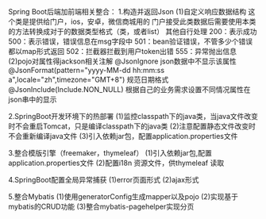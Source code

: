 Spring Boot后端加前端相关整合：
1.构造并返回Json
(1)自定义响应数据结构
 	这个类是提供给门户，ios，安卓，微信商城用的
  	门户接受此类数据后需要使用本类的方法转换成对于的数据类型格式（类，或者list）
	其他自行处理
 	200：表示成功
 	500：表示错误，错误信息在msg字段中
 	501：bean验证错误，不管多少个错误都以map形式返回
 	502：拦截器拦截到用户token出错
 	555：异常抛出信息
(2)pojo对属性得jackson相关注解
    @JsonIgnore    json数据中不显示该属性
    @JsonFormat(pattern="yyyy-MM-dd hh:mm:ss a",locale="zh",timezone="GMT+8")  规范日期格式
    @JsonInclude(Include.NON_NULL)    根据自己的业务需求设置不同情况属性在json串中的显示
    
2.SpringBoot开发环境下的热部署
(1)监控classpath下的java类，当java文件改变时不会重启Tomcat，只是编译classpath下的java类
(2)注意配置静态文件改变时不会重新编译java文件
(3)引入依赖jar包，配置application.properties文件

3.整合模版引擎（freemaker，thymeleaf）
(1)引入依赖jar包,配置application.properties文件
(2)配置i18n 资源文件，供thymeleaf 读取

4.SpringBoot配置全局异常捕获
(1)error页面形式
(2)ajax形式

5.整合Mybatis
(1)使用generatorConfig生成mapper以及pojo
(2)实现基于mybatis的CRUD功能
(3)整合mybatis-pagehelper实现分页